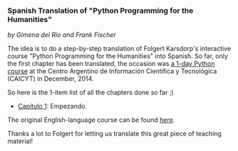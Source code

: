 ### Spanish Translation of "Python Programming for the Humanities"

*by Gimena del Río and Frank Fischer*

The idea is to do a step-by-step translation of Folgert Karsdorp's interactive course "Python Programming for the Humanities" into Spanish. So far, only the first chapter has been translated, the occasion was [a 1-day Python course](http://www.caicyt-conicet.gov.ar/web/programacion-para-corpora-literarios-y-linguisticos-en-caicyt/) at the Centro Argentino de Información Científica y Tecnológica (CAICYT) in December, 2014.

So here is the 1-item list of all the chapters done so far ;)

- [Capítulo 1](http://nbviewer.ipython.org/github/lehkost/python-course/blob/master/Capítulo%201%20-%20Empezando.ipynb): Empezando.

The original English-language course can be found [here](http://fbkarsdorp.github.io/python-course/).

Thanks a lot to Folgert for letting us translate this great piece of teaching material!
